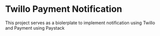 # Twillo Payment Notification
This project serves as a biolerplate to implement notification using Twillo and Payment using Paystack
